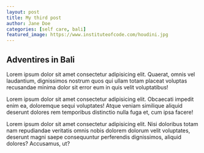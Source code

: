 ```yaml
---
layout: post
title: My third post
author: Jane Doe
categories: [self care, bali]
featured_image: https://www.instituteofcode.com/houdini.jpg
---
```


## Adventires in Bali

Lorem ipsum dolor sit amet consectetur adipisicing elit. Quaerat, omnis vel laudantium, dignissimos nostrum quos qui ullam totam placeat voluptas recusandae minima dolor sit error eum in quis velit voluptatibus!

Lorem ipsum dolor sit amet consectetur adipisicing elit. Obcaecati impedit enim ea, doloremque sequi voluptates! Atque veniam similique aliquid deserunt dolores rem temporibus distinctio nulla fuga et, cum ipsa facere!

Lorem ipsum dolor sit amet consectetur adipisicing elit. Nisi doloribus totam nam repudiandae veritatis omnis nobis dolorem dolorum velit voluptates, deserunt magni saepe consequuntur perferendis dignissimos, aliquid dolores? Accusamus, ut?
